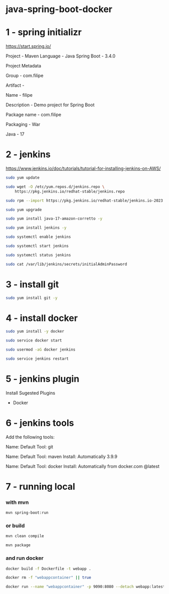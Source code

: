 # java-spring-boot-docker

# 1 - spring initializr

https://start.spring.io/

Project - Maven
Language - Java
Spring Boot - 3.4.0

Project Metadata

Group - com.filipe

Artifact -

Name - filipe

Description - Demo project for Spring Boot

Package name - com.filipe

Packaging - War

Java - 17

# 2 - jenkins

https://www.jenkins.io/doc/tutorials/tutorial-for-installing-jenkins-on-AWS/

```bash
sudo yum update
```

```bash
sudo wget -O /etc/yum.repos.d/jenkins.repo \
    https://pkg.jenkins.io/redhat-stable/jenkins.repo
```

```bash
sudo rpm --import https://pkg.jenkins.io/redhat-stable/jenkins.io-2023.key
```

```bash
sudo yum upgrade
```

```bash
sudo yum install java-17-amazon-corretto -y
```

```bash
sudo yum install jenkins -y
```

```bash
sudo systemctl enable jenkins
```

```bash
sudo systemctl start jenkins
```

```bash
sudo systemctl status jenkins
```

```bash
sudo cat /var/lib/jenkins/secrets/initialAdminPassword
```

# 3 - install git

```bash
sudo yum install git -y
```

# 4 - install docker

```bash
sudo yum install -y docker
```

```bash
sudo service docker start
```

```bash
sudo usermod -aG docker jenkins
```

```bash
sudo service jenkins restart
```

# 5 - jenkins plugin

Install Sugested Plugins

- Docker

# 6 - jenkins tools

Add the following tools:

Name: Default
Tool: git

Name: Default
Tool: maven
Install: Automatically 3.9.9

Name: Default
Tool: docker
Install: Automatically from docker.com @latest

# 7 - running local

### with mvn

```bash
mvn spring-boot:run
```

### or build

```bash
mvn clean compile
```

```bash
mvn package
```

### and run docker

```bash
docker build -f Dockerfile -t webapp .
```

```bash
docker rm -f "webappcontainer" || true
```

```bash
docker run --name "webappcontainer" -p 9090:8080 --detach webapp:latest
```
